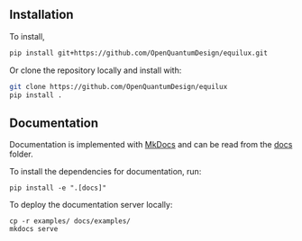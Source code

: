 ## Installation 
To install, 
```bash
pip install git+https://github.com/OpenQuantumDesign/equilux.git
```

Or clone the repository locally and install with:

```bash
git clone https://github.com/OpenQuantumDesign/equilux
pip install .
```

## Documentation 

Documentation is implemented with [MkDocs](https://www.mkdocs.org/) and can be read from the [docs](https://github.com/OpenQuantumDesign/midstack/tree/main/docs) folder.

To install the dependencies for documentation, run:

```
pip install -e ".[docs]"
```

To deploy the documentation server locally:

```
cp -r examples/ docs/examples/
mkdocs serve
```